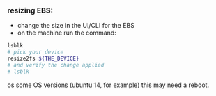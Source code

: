 

### resizing EBS:
* change the size in the UI/CLI for the EBS  
* on the machine run the command:
```bash
lsblk 
# pick your device 
resize2fs ${THE_DEVICE}
# and verify the change applied
# lsblk
```
os some OS versions (ubuntu 14, for example) this may need a reboot.


